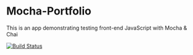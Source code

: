 # Mocha-Portfolio
This is an app demonstrating testing front-end JavaScript with Mocha & Chai

[![Build Status](https://travis-ci.org/MatthewReuther/Mocha-Portfolio.svg?branch=master)](https://travis-ci.org/MatthewReuther/Mocha-Portfolio)
